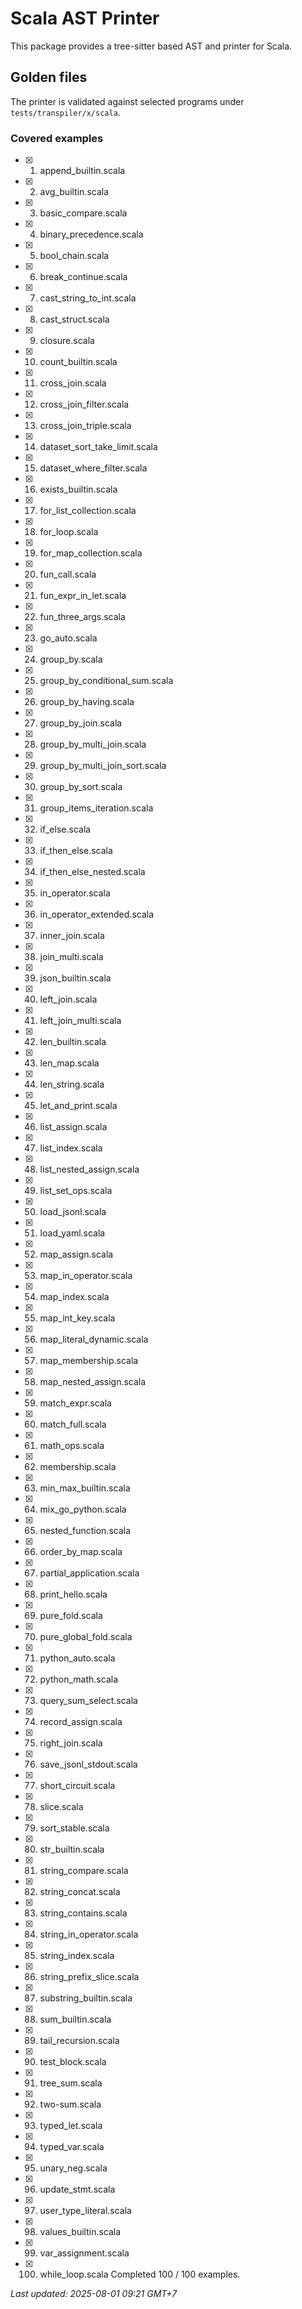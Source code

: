 # Scala AST Printer

This package provides a tree-sitter based AST and printer for Scala.

## Golden files

The printer is validated against selected programs under `tests/transpiler/x/scala`.

### Covered examples

- [x] 1. append_builtin.scala
- [x] 2. avg_builtin.scala
- [x] 3. basic_compare.scala
- [x] 4. binary_precedence.scala
- [x] 5. bool_chain.scala
- [x] 6. break_continue.scala
- [x] 7. cast_string_to_int.scala
- [x] 8. cast_struct.scala
- [x] 9. closure.scala
- [x] 10. count_builtin.scala
- [x] 11. cross_join.scala
- [x] 12. cross_join_filter.scala
- [x] 13. cross_join_triple.scala
- [x] 14. dataset_sort_take_limit.scala
- [x] 15. dataset_where_filter.scala
- [x] 16. exists_builtin.scala
- [x] 17. for_list_collection.scala
- [x] 18. for_loop.scala
- [x] 19. for_map_collection.scala
- [x] 20. fun_call.scala
- [x] 21. fun_expr_in_let.scala
- [x] 22. fun_three_args.scala
- [x] 23. go_auto.scala
- [x] 24. group_by.scala
- [x] 25. group_by_conditional_sum.scala
- [x] 26. group_by_having.scala
- [x] 27. group_by_join.scala
- [x] 28. group_by_multi_join.scala
- [x] 29. group_by_multi_join_sort.scala
- [x] 30. group_by_sort.scala
- [x] 31. group_items_iteration.scala
- [x] 32. if_else.scala
- [x] 33. if_then_else.scala
- [x] 34. if_then_else_nested.scala
- [x] 35. in_operator.scala
- [x] 36. in_operator_extended.scala
- [x] 37. inner_join.scala
- [x] 38. join_multi.scala
- [x] 39. json_builtin.scala
- [x] 40. left_join.scala
- [x] 41. left_join_multi.scala
- [x] 42. len_builtin.scala
- [x] 43. len_map.scala
- [x] 44. len_string.scala
- [x] 45. let_and_print.scala
- [x] 46. list_assign.scala
- [x] 47. list_index.scala
- [x] 48. list_nested_assign.scala
- [x] 49. list_set_ops.scala
- [x] 50. load_jsonl.scala
- [x] 51. load_yaml.scala
- [x] 52. map_assign.scala
- [x] 53. map_in_operator.scala
- [x] 54. map_index.scala
- [x] 55. map_int_key.scala
- [x] 56. map_literal_dynamic.scala
- [x] 57. map_membership.scala
- [x] 58. map_nested_assign.scala
- [x] 59. match_expr.scala
- [x] 60. match_full.scala
- [x] 61. math_ops.scala
- [x] 62. membership.scala
- [x] 63. min_max_builtin.scala
- [x] 64. mix_go_python.scala
- [x] 65. nested_function.scala
- [x] 66. order_by_map.scala
- [x] 67. partial_application.scala
- [x] 68. print_hello.scala
- [x] 69. pure_fold.scala
- [x] 70. pure_global_fold.scala
- [x] 71. python_auto.scala
- [x] 72. python_math.scala
- [x] 73. query_sum_select.scala
- [x] 74. record_assign.scala
- [x] 75. right_join.scala
- [x] 76. save_jsonl_stdout.scala
- [x] 77. short_circuit.scala
- [x] 78. slice.scala
- [x] 79. sort_stable.scala
- [x] 80. str_builtin.scala
- [x] 81. string_compare.scala
- [x] 82. string_concat.scala
- [x] 83. string_contains.scala
- [x] 84. string_in_operator.scala
- [x] 85. string_index.scala
- [x] 86. string_prefix_slice.scala
- [x] 87. substring_builtin.scala
- [x] 88. sum_builtin.scala
- [x] 89. tail_recursion.scala
- [x] 90. test_block.scala
- [x] 91. tree_sum.scala
- [x] 92. two-sum.scala
- [x] 93. typed_let.scala
- [x] 94. typed_var.scala
- [x] 95. unary_neg.scala
- [x] 96. update_stmt.scala
- [x] 97. user_type_literal.scala
- [x] 98. values_builtin.scala
- [x] 99. var_assignment.scala
- [x] 100. while_loop.scala
Completed 100 / 100 examples.

_Last updated: 2025-08-01 09:21 GMT+7_

